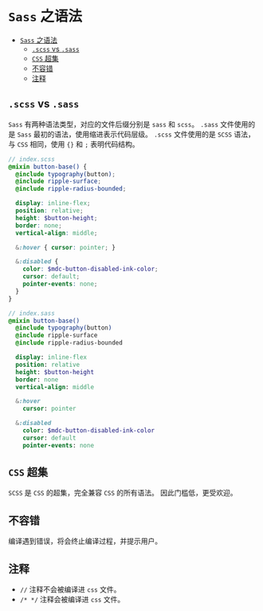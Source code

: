 # `Sass` 之语法

- [`Sass` 之语法](#sass-之语法)
  - [`.scss` vs `.sass`](#scss-vs-sass)
  - [`CSS` 超集](#css-超集)
  - [不容错](#不容错)
  - [注释](#注释)

## `.scss` vs `.sass`

`Sass` 有两种语法类型，对应的文件后缀分别是 `sass` 和 `scss`。
`.sass` 文件使用的是 `Sass` 最初的语法，使用缩进表示代码层级。
`.scss` 文件使用的是 `SCSS` 语法，与 `CSS` 相同，使用 `{}` 和 `;` 表明代码结构。

```scss
// index.scss
@mixin button-base() {
  @include typography(button);
  @include ripple-surface;
  @include ripple-radius-bounded;

  display: inline-flex;
  position: relative;
  height: $button-height;
  border: none;
  vertical-align: middle;

  &:hover { cursor: pointer; }

  &:disabled {
    color: $mdc-button-disabled-ink-color;
    cursor: default;
    pointer-events: none;
  }
}
```

```Sass
// index.sass
@mixin button-base()
  @include typography(button)
  @include ripple-surface
  @include ripple-radius-bounded

  display: inline-flex
  position: relative
  height: $button-height
  border: none
  vertical-align: middle

  &:hover
    cursor: pointer

  &:disabled
    color: $mdc-button-disabled-ink-color
    cursor: default
    pointer-events: none
```

## `CSS` 超集

`SCSS` 是 `CSS` 的超集，完全兼容 `CSS` 的所有语法。
因此门槛低，更受欢迎。

## 不容错

编译遇到错误，将会终止编译过程，并提示用户。

## 注释

* `//` 注释不会被编译进 `css` 文件。
* `/* */` 注释会被编译进 `css` 文件。
